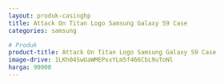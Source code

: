 ```yaml
---
layout: produk-casinghp
title: Attack On Titan Logo Samsung Galaxy S9 Case
categories: samsung

# Produk
product-title: Attack On Titan Logo Samsung Galaxy S9 Case
image-drive: 1LKh04SwUaWMEPxxYLm5f466CbL9uToNl
harga: 90000
---
```

